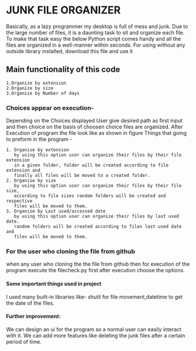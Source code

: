 # JUNK FILE ORGANIZER
Basically, as a lazy programmer my desktop is full of mess and junk.
Due to the large number of files, it is a daunting task to sit and
organize each file. To make that task easy the below Python script
comes handy and all the files are organized in a well-manner within
seconds.
For using without any outside library installed, download this file and
use it
## Main functionality of this code
```
1.Organize by extension
2.Organize by size
3.Organize by Number of days
```
### Choices appear on execution-
Depending on the Choices displayed User give desired path as first input and then choice
on the basis of choosen choice files are organized.
After Execution of program the file look like as shown in figure
Things that going to preform in the program -
```
1. Organise by extension
   by using this option user can organize their files by their file extension
   in a given folder, folder will be created according to file extension and
   finally all files will be moved to a created folder.
2. Organise by size
   by using this option user can organize their files by their file size,
   according to file sizes random folders will be created and respective
   files will be moved to them.
3. Organise by Last used/accessed date
   by using this option user can organize their files by last used date.
   random folders will be created according to files last used date and
   files will be moved to them.
```



### For the user who cloning the file from github
when any user who cloning the the file from github then for execution 
of the program execute the filecheck.py first after execution choose the options.

#### Some important things used in project
I used many built-in libraries like- shutil for file movement,datetime to
get the date of the files.

#### Further improvement:
We can design an ui for the program so a normal user can easily
interact with it. We can add more features like deleting the junk files
after a certain period of time.